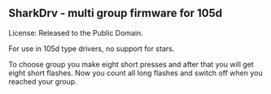SharkDrv - multi group firmware for 105d
-----------------------------------------------

License: Released to the Public Domain.

For use in 105d type drivers, no support for stars.

To choose group you make eight short presses and after that you will get eight short flashes.
Now you count all long flashes and switch off when you reached your group.


